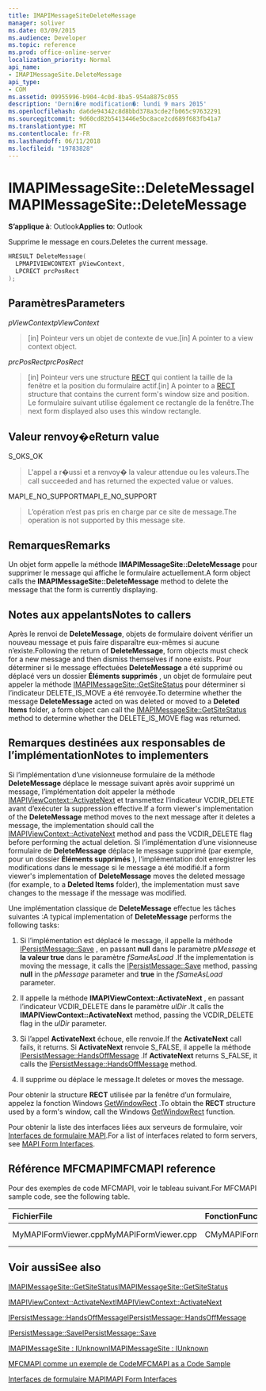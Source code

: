 ```yaml
---
title: IMAPIMessageSiteDeleteMessage
manager: soliver
ms.date: 03/09/2015
ms.audience: Developer
ms.topic: reference
ms.prod: office-online-server
localization_priority: Normal
api_name:
- IMAPIMessageSite.DeleteMessage
api_type:
- COM
ms.assetid: 09955996-b904-4c0d-8ba5-954a8875c055
description: 'Derni�re modification�: lundi 9 mars 2015'
ms.openlocfilehash: da6de94342c8d8bbd378a3cde2fb065c97632291
ms.sourcegitcommit: 9d60cd82b5413446e5bc8ace2cd689f683fb41a7
ms.translationtype: MT
ms.contentlocale: fr-FR
ms.lasthandoff: 06/11/2018
ms.locfileid: "19783828"
---
```

# <a name="imapimessagesitedeletemessage"></a><span data-ttu-id="c9074-103">IMAPIMessageSite::DeleteMessage</span><span class="sxs-lookup"><span data-stu-id="c9074-103">IMAPIMessageSite::DeleteMessage</span></span>

  
  
<span data-ttu-id="c9074-104">**S’applique à**: Outlook</span><span class="sxs-lookup"><span data-stu-id="c9074-104">**Applies to**: Outlook</span></span> 
  
<span data-ttu-id="c9074-105">Supprime le message en cours.</span><span class="sxs-lookup"><span data-stu-id="c9074-105">Deletes the current message.</span></span>
  
```cpp
HRESULT DeleteMessage(
  LPMAPIVIEWCONTEXT pViewContext,
  LPCRECT prcPosRect
);
```

## <a name="parameters"></a><span data-ttu-id="c9074-106">Paramètres</span><span class="sxs-lookup"><span data-stu-id="c9074-106">Parameters</span></span>

 <span data-ttu-id="c9074-107">_pViewContext_</span><span class="sxs-lookup"><span data-stu-id="c9074-107">_pViewContext_</span></span>
  
> <span data-ttu-id="c9074-108">[in] Pointeur vers un objet de contexte de vue.</span><span class="sxs-lookup"><span data-stu-id="c9074-108">[in] A pointer to a view context object.</span></span>
    
 <span data-ttu-id="c9074-109">_prcPosRect_</span><span class="sxs-lookup"><span data-stu-id="c9074-109">_prcPosRect_</span></span>
  
> <span data-ttu-id="c9074-110">[in] Pointeur vers une structure [RECT](http://msdn.microsoft.com/en-us/library/dd162897%28VS.85%29.aspx) qui contient la taille de la fenêtre et la position du formulaire actif.</span><span class="sxs-lookup"><span data-stu-id="c9074-110">[in] A pointer to a [RECT](http://msdn.microsoft.com/en-us/library/dd162897%28VS.85%29.aspx) structure that contains the current form's window size and position.</span></span> <span data-ttu-id="c9074-111">Le formulaire suivant utilise également ce rectangle de la fenêtre.</span><span class="sxs-lookup"><span data-stu-id="c9074-111">The next form displayed also uses this window rectangle.</span></span> 
    
## <a name="return-value"></a><span data-ttu-id="c9074-112">Valeur renvoy�e</span><span class="sxs-lookup"><span data-stu-id="c9074-112">Return value</span></span>

<span data-ttu-id="c9074-113">S_OK</span><span class="sxs-lookup"><span data-stu-id="c9074-113">S_OK</span></span> 
  
> <span data-ttu-id="c9074-114">L'appel a r�ussi et a renvoy� la valeur attendue ou les valeurs.</span><span class="sxs-lookup"><span data-stu-id="c9074-114">The call succeeded and has returned the expected value or values.</span></span>
    
<span data-ttu-id="c9074-115">MAPI_E_NO_SUPPORT</span><span class="sxs-lookup"><span data-stu-id="c9074-115">MAPI_E_NO_SUPPORT</span></span> 
  
> <span data-ttu-id="c9074-116">L’opération n’est pas pris en charge par ce site de message.</span><span class="sxs-lookup"><span data-stu-id="c9074-116">The operation is not supported by this message site.</span></span>
    
## <a name="remarks"></a><span data-ttu-id="c9074-117">Remarques</span><span class="sxs-lookup"><span data-stu-id="c9074-117">Remarks</span></span>

<span data-ttu-id="c9074-118">Un objet form appelle la méthode **IMAPIMessageSite::DeleteMessage** pour supprimer le message qui affiche le formulaire actuellement.</span><span class="sxs-lookup"><span data-stu-id="c9074-118">A form object calls the **IMAPIMessageSite::DeleteMessage** method to delete the message that the form is currently displaying.</span></span> 
  
## <a name="notes-to-callers"></a><span data-ttu-id="c9074-119">Notes aux appelants</span><span class="sxs-lookup"><span data-stu-id="c9074-119">Notes to callers</span></span>

<span data-ttu-id="c9074-120">Après le renvoi de **DeleteMessage**, objets de formulaire doivent vérifier un nouveau message et puis faire disparaître eux-mêmes si aucune n’existe.</span><span class="sxs-lookup"><span data-stu-id="c9074-120">Following the return of **DeleteMessage**, form objects must check for a new message and then dismiss themselves if none exists.</span></span> <span data-ttu-id="c9074-121">Pour déterminer si le message effectuées **DeleteMessage** a été supprimé ou déplacé vers un dossier **Éléments supprimés** , un objet de formulaire peut appeler la méthode [IMAPIMessageSite::GetSiteStatus](imapimessagesite-getsitestatus.md) pour déterminer si l’indicateur DELETE_IS_MOVE a été renvoyée.</span><span class="sxs-lookup"><span data-stu-id="c9074-121">To determine whether the message **DeleteMessage** acted on was deleted or moved to a **Deleted Items** folder, a form object can call the [IMAPIMessageSite::GetSiteStatus](imapimessagesite-getsitestatus.md) method to determine whether the DELETE_IS_MOVE flag was returned.</span></span> 
  
## <a name="notes-to-implementers"></a><span data-ttu-id="c9074-122">Remarques destinées aux responsables de l’implémentation</span><span class="sxs-lookup"><span data-stu-id="c9074-122">Notes to implementers</span></span>

<span data-ttu-id="c9074-123">Si l’implémentation d’une visionneuse formulaire de la méthode **DeleteMessage** déplace le message suivant après avoir supprimé un message, l’implémentation doit appeler la méthode [IMAPIViewContext::ActivateNext](imapiviewcontext-activatenext.md) et transmettez l’indicateur VCDIR_DELETE avant d’exécuter la suppression effective.</span><span class="sxs-lookup"><span data-stu-id="c9074-123">If a form viewer's implementation of the **DeleteMessage** method moves to the next message after it deletes a message, the implementation should call the [IMAPIViewContext::ActivateNext](imapiviewcontext-activatenext.md) method and pass the VCDIR_DELETE flag before performing the actual deletion.</span></span> <span data-ttu-id="c9074-124">Si l’implémentation d’une visionneuse formulaire de **DeleteMessage** déplace le message supprimé (par exemple, pour un dossier **Éléments supprimés** ), l’implémentation doit enregistrer les modifications dans le message si le message a été modifié.</span><span class="sxs-lookup"><span data-stu-id="c9074-124">If a form viewer's implementation of **DeleteMessage** moves the deleted message (for example, to a **Deleted Items** folder), the implementation must save changes to the message if the message was modified.</span></span> 
  
<span data-ttu-id="c9074-125">Une implémentation classique de **DeleteMessage** effectue les tâches suivantes :</span><span class="sxs-lookup"><span data-stu-id="c9074-125">A typical implementation of **DeleteMessage** performs the following tasks:</span></span> 
  
1. <span data-ttu-id="c9074-126">Si l’implémentation est déplacé le message, il appelle la méthode [IPersistMessage::Save](ipersistmessage-save.md) , en passant **null** dans le paramètre _pMessage_ et **la valeur true** dans le paramètre _fSameAsLoad_ .</span><span class="sxs-lookup"><span data-stu-id="c9074-126">If the implementation is moving the message, it calls the [IPersistMessage::Save](ipersistmessage-save.md) method, passing **null** in the  _pMessage_ parameter and **true** in the  _fSameAsLoad_ parameter.</span></span> 
    
2. <span data-ttu-id="c9074-127">Il appelle la méthode **IMAPIViewContext::ActivateNext** , en passant l’indicateur VCDIR_DELETE dans le paramètre _ulDir_ .</span><span class="sxs-lookup"><span data-stu-id="c9074-127">It calls the **IMAPIViewContext::ActivateNext** method, passing the VCDIR_DELETE flag in the  _ulDir_ parameter.</span></span> 
    
3. <span data-ttu-id="c9074-128">Si l’appel **ActivateNext** échoue, elle renvoie.</span><span class="sxs-lookup"><span data-stu-id="c9074-128">If the **ActivateNext** call fails, it returns.</span></span> <span data-ttu-id="c9074-129">Si **ActivateNext** renvoie S_FALSE, il appelle la méthode [IPersistMessage::HandsOffMessage](ipersistmessage-handsoffmessage.md) .</span><span class="sxs-lookup"><span data-stu-id="c9074-129">If **ActivateNext** returns S_FALSE, it calls the [IPersistMessage::HandsOffMessage](ipersistmessage-handsoffmessage.md) method.</span></span> 
    
4. <span data-ttu-id="c9074-130">Il supprime ou déplace le message.</span><span class="sxs-lookup"><span data-stu-id="c9074-130">It deletes or moves the message.</span></span>
    
<span data-ttu-id="c9074-131">Pour obtenir la structure **RECT** utilisée par la fenêtre d’un formulaire, appelez la fonction Windows [GetWindowRect](http://msdn.microsoft.com/en-us/library/ms633519) .</span><span class="sxs-lookup"><span data-stu-id="c9074-131">To obtain the **RECT** structure used by a form's window, call the Windows [GetWindowRect](http://msdn.microsoft.com/en-us/library/ms633519) function.</span></span> 
  
<span data-ttu-id="c9074-132">Pour obtenir la liste des interfaces liées aux serveurs de formulaire, voir [Interfaces de formulaire MAPI](mapi-form-interfaces.md).</span><span class="sxs-lookup"><span data-stu-id="c9074-132">For a list of interfaces related to form servers, see [MAPI Form Interfaces](mapi-form-interfaces.md).</span></span>
  
## <a name="mfcmapi-reference"></a><span data-ttu-id="c9074-133">Référence MFCMAPI</span><span class="sxs-lookup"><span data-stu-id="c9074-133">MFCMAPI reference</span></span>

<span data-ttu-id="c9074-134">Pour des exemples de code MFCMAPI, voir le tableau suivant.</span><span class="sxs-lookup"><span data-stu-id="c9074-134">For MFCMAPI sample code, see the following table.</span></span>
  
|<span data-ttu-id="c9074-135">**Fichier**</span><span class="sxs-lookup"><span data-stu-id="c9074-135">**File**</span></span>|<span data-ttu-id="c9074-136">**Fonction**</span><span class="sxs-lookup"><span data-stu-id="c9074-136">**Function**</span></span>|<span data-ttu-id="c9074-137">**Commentaire**</span><span class="sxs-lookup"><span data-stu-id="c9074-137">**Comment**</span></span>|
|:-----|:-----|:-----|
|<span data-ttu-id="c9074-138">MyMAPIFormViewer.cpp</span><span class="sxs-lookup"><span data-stu-id="c9074-138">MyMAPIFormViewer.cpp</span></span>  <br/> |<span data-ttu-id="c9074-139">CMyMAPIFormViewer::DeleteMessage</span><span class="sxs-lookup"><span data-stu-id="c9074-139">CMyMAPIFormViewer::DeleteMessage</span></span>  <br/> |<span data-ttu-id="c9074-140">Non implémenté.</span><span class="sxs-lookup"><span data-stu-id="c9074-140">Not implemented.</span></span>  <br/> |
   
## <a name="see-also"></a><span data-ttu-id="c9074-141">Voir aussi</span><span class="sxs-lookup"><span data-stu-id="c9074-141">See also</span></span>



[<span data-ttu-id="c9074-142">IMAPIMessageSite::GetSiteStatus</span><span class="sxs-lookup"><span data-stu-id="c9074-142">IMAPIMessageSite::GetSiteStatus</span></span>](imapimessagesite-getsitestatus.md)
  
[<span data-ttu-id="c9074-143">IMAPIViewContext::ActivateNext</span><span class="sxs-lookup"><span data-stu-id="c9074-143">IMAPIViewContext::ActivateNext</span></span>](imapiviewcontext-activatenext.md)
  
[<span data-ttu-id="c9074-144">IPersistMessage::HandsOffMessage</span><span class="sxs-lookup"><span data-stu-id="c9074-144">IPersistMessage::HandsOffMessage</span></span>](ipersistmessage-handsoffmessage.md)
  
[<span data-ttu-id="c9074-145">IPersistMessage::Save</span><span class="sxs-lookup"><span data-stu-id="c9074-145">IPersistMessage::Save</span></span>](ipersistmessage-save.md)
  
[<span data-ttu-id="c9074-146">IMAPIMessageSite : IUnknown</span><span class="sxs-lookup"><span data-stu-id="c9074-146">IMAPIMessageSite : IUnknown</span></span>](imapimessagesiteiunknown.md)


[<span data-ttu-id="c9074-147">MFCMAPI comme un exemple de Code</span><span class="sxs-lookup"><span data-stu-id="c9074-147">MFCMAPI as a Code Sample</span></span>](mfcmapi-as-a-code-sample.md)
  
[<span data-ttu-id="c9074-148">Interfaces de formulaire MAPI</span><span class="sxs-lookup"><span data-stu-id="c9074-148">MAPI Form Interfaces</span></span>](mapi-form-interfaces.md)

